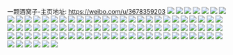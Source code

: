 一颗酒窝子-主页地址: https://weibo.com/u/3678359203 
![](https://wx4.sinaimg.cn/mw2000/db3f4ea3gy1h9p6qllhzcj22c0340kjn.jpg) 
![](https://wx4.sinaimg.cn/mw2000/db3f4ea3gy1h9p6qj0o03j22c0340hdv.jpg) 
![](https://wx4.sinaimg.cn/mw2000/db3f4ea3gy1h9p6qb3nbxj225137knpg.jpg) 
![](https://wx4.sinaimg.cn/mw2000/db3f4ea3gy1h9p6r6sy6qj228y30vu0z.jpg) 
![](https://wx4.sinaimg.cn/mw2000/db3f4ea3gy1h9p6qvnxw5j21vu2ihqv5.jpg) 
![](https://wx4.sinaimg.cn/mw2000/db3f4ea3gy1h9p6qrk8awj21xy2wx4qq.jpg) 
![](https://wx4.sinaimg.cn/mw2000/db3f4ea3gy1h9p6qslj34j21o3284x6p.jpg) 
![](https://wx4.sinaimg.cn/mw2000/db3f4ea3gy1h9p6qu4o2aj23402c0npe.jpg) 
![](https://wx4.sinaimg.cn/mw2000/db3f4ea3gy1h9p6pw4wanj22c0340u0y.jpg) 
![](https://wx4.sinaimg.cn/mw2000/db3f4ea3gy1h9p6qxi9ngj22c03404qr.jpg) 
![](https://wx4.sinaimg.cn/mw2000/db3f4ea3gy1h9p6qyvit0j22c0340npe.jpg) 
![](https://wx4.sinaimg.cn/mw2000/db3f4ea3gy1h9p6rhg38yj22801o0kjm.jpg) 
![](https://wx4.sinaimg.cn/mw2000/db3f4ea3gy1h9p6t6bsqij21o02804qq.jpg) 
![](https://wx4.sinaimg.cn/mw2000/db3f4ea3gy1h9ktg1f8lkj22bh33d7wj.jpg) 
![](https://wx4.sinaimg.cn/mw2000/db3f4ea3gy1h9ktexl6d7j22c03407wj.jpg) 
![](https://wx4.sinaimg.cn/mw2000/db3f4ea3gy1h9ktf1nl57j21o02801ky.jpg) 
![](https://wx4.sinaimg.cn/mw2000/db3f4ea3gy1h9ktfd28lwj22c0340b2c.jpg) 
![](https://wx4.sinaimg.cn/mw2000/db3f4ea3gy1h9ktfkja3vj21uv31ihdv.jpg) 
![](https://wx4.sinaimg.cn/mw2000/db3f4ea3gy1h9kteqzq9uj22bh33dx6r.jpg) 
![](https://wx4.sinaimg.cn/mw2000/db3f4ea3gy1h9ktf2rzuzj21o0280kjl.jpg) 
![](https://wx4.sinaimg.cn/mw2000/db3f4ea3gy1h9ktess6vqj2292303qv6.jpg) 
![](https://wx4.sinaimg.cn/mw2000/db3f4ea3gy1h9ktfw8f8jj223n35t1l1.jpg) 
![](https://wx4.sinaimg.cn/mw2000/db3f4ea3gy1h9knzsgqtwj227c2xs4qq.jpg) 
![](https://wx4.sinaimg.cn/mw2000/db3f4ea3gy1h9knzxsejej22c0340kjm.jpg) 
![](https://wx4.sinaimg.cn/mw2000/db3f4ea3gy1h9ko04gomij222h2rb7wj.jpg) 
![](https://wx4.sinaimg.cn/mw2000/db3f4ea3gy1h9knzvb3ztj22c0340u0y.jpg) 
![](https://wx4.sinaimg.cn/mw2000/db3f4ea3gy1h9knzqo5akj21jq22ab29.jpg) 
![](https://wx4.sinaimg.cn/mw2000/db3f4ea3gy1h8tx5c9nw7j23344monpk.jpg) 
![](https://wx4.sinaimg.cn/mw2000/db3f4ea3gy1h8tx5oj3xbj24hr2zunpg.jpg) 
![](https://wx4.sinaimg.cn/mw2000/db3f4ea3gy1h8tx5m2u67j23344mohdy.jpg) 
![](https://wx4.sinaimg.cn/mw2000/db3f4ea3gy1h8tx5hnvj8j24mo3347wo.jpg) 
![](https://wx4.sinaimg.cn/mw2000/db3f4ea3gy1h8tx63j71uj22c0340hdu.jpg) 
![](https://wx4.sinaimg.cn/mw2000/db3f4ea3gy1h8iegebenrj20tu13utg8.jpg) 
![](https://wx4.sinaimg.cn/mw2000/db3f4ea3gy1h8iegfsugtj22c0340u0y.jpg) 
![](https://wx4.sinaimg.cn/mw2000/db3f4ea3gy1h8iegx3nkpj22c0340npg.jpg) 
![](https://wx4.sinaimg.cn/mw2000/db3f4ea3gy1h8iehal5v9j225t36cu0z.jpg) 
![](https://wx4.sinaimg.cn/mw2000/db3f4ea3gy1h8iehck4bxj22c03401kz.jpg) 
![](https://wx4.sinaimg.cn/mw2000/db3f4ea3gy1h7hm7jhrabj22c0340b2a.jpg) 
![](https://wx4.sinaimg.cn/mw2000/db3f4ea3gy1h7hm78g1slj22d3340npe.jpg) 
![](https://wx4.sinaimg.cn/mw2000/db3f4ea3gy1h7hm7bfj7kj22c0340x6p.jpg) 
![](https://wx4.sinaimg.cn/mw2000/db3f4ea3gy1h7hm7elt9bj22c03407wi.jpg) 
![](https://wx4.sinaimg.cn/mw2000/db3f4ea3gy1h77lc0xq92j22c03407wj.jpg) 
![](https://wx4.sinaimg.cn/mw2000/db3f4ea3gy1h77lc2lg93j22al3257wi.jpg) 
![](https://wx4.sinaimg.cn/mw2000/db3f4ea3gy1h77lcemui2j22c03407wj.jpg) 
![](https://wx4.sinaimg.cn/mw2000/db3f4ea3gy1h6xss9ozhzj21kc234kjl.jpg) 
![](https://wx4.sinaimg.cn/mw2000/db3f4ea3gy1h6xsrzu2jgj224836c7jv.jpg) 
![](https://wx4.sinaimg.cn/mw2000/db3f4ea3gy1h6xssd2vpdj21zt2nrwk0.jpg) 
![](https://wx4.sinaimg.cn/mw2000/db3f4ea3gy1h6xssjaxjkj20w11777rc.jpg) 
![](https://wx4.sinaimg.cn/mw2000/db3f4ea3gy1h6xssh3zxhj22152pje83.jpg) 
![](https://wx4.sinaimg.cn/mw2000/db3f4ea3gy1h6xss8ewwgj22at32h1l0.jpg) 
![](https://wx4.sinaimg.cn/mw2000/db3f4ea3gy1h6xsspsgwgj22c0340hdu.jpg) 
![](https://wx4.sinaimg.cn/mw2000/db3f4ea3gy1h6xssw8kq7j224836ce84.jpg) 
![](https://wx4.sinaimg.cn/mw2000/db3f4ea3gy1h6xsrug2r2j22c0340h8f.jpg) 
![](https://wx4.sinaimg.cn/mw2000/db3f4ea3gy1h6xsrwlmdej229d30jqv7.jpg) 
![](https://wx4.sinaimg.cn/mw2000/db3f4ea3gy1h6xss3rlv3j22c0340qv9.jpg) 
![](https://wx4.sinaimg.cn/mw2000/db3f4ea3gy1h6xsso4iqgj22c03401l0.jpg) 
![](https://wx4.sinaimg.cn/mw2000/db3f4ea3gy1h6vgtdwibuj20sr12cal1.jpg) 
![](https://wx4.sinaimg.cn/mw2000/db3f4ea3gy1h6vgt8dx3hj229b30fx6q.jpg) 
![](https://wx4.sinaimg.cn/mw2000/db3f4ea3gy1h6vgt1xewjj22c03407wi.jpg) 
![](https://wx4.sinaimg.cn/mw2000/db3f4ea3gy1h6vl75ualzj22c0340npg.jpg) 
![](https://wx4.sinaimg.cn/mw2000/db3f4ea3gy1h6vgtdhjxnj20vl164n7s.jpg) 
![](https://wx4.sinaimg.cn/mw2000/db3f4ea3gy1h6vgtcsf3hj22au32gu0z.jpg) 
![](https://wx4.sinaimg.cn/mw2000/db3f4ea3gy1h6vgsv1o2rj20vv16he5f.jpg) 
![](https://wx4.sinaimg.cn/mw2000/db3f4ea3gy1h56pdhdacdj22c0340u0z.jpg) 
![](https://wx4.sinaimg.cn/mw2000/db3f4ea3gy1h4pavagnlzj22801o0u0x.jpg) 
![](https://wx4.sinaimg.cn/mw2000/db3f4ea3gy1h4pavfgyvcj21z41hcqv5.jpg) 
![](https://wx4.sinaimg.cn/mw2000/db3f4ea3gy1h4pav9l60cj23402c0qv7.jpg) 
![](https://wx4.sinaimg.cn/mw2000/db3f4ea3gy1h4pavwz1m8j23401r01ky.jpg) 
![](https://wx4.sinaimg.cn/mw2000/db3f4ea3gy1h4pavbwnv7j22801o0u0x.jpg) 
![](https://wx4.sinaimg.cn/mw2000/db3f4ea3gy1h4pawce6agj227u1hqhdt.jpg) 
![](https://wx4.sinaimg.cn/mw2000/db3f4ea3gy1h4pavdq71oj21sc2dsnpd.jpg) 
![](https://wx4.sinaimg.cn/mw2000/db3f4ea3gy1h4pavts48dj23402c0u0y.jpg) 
![](https://wx4.sinaimg.cn/mw2000/db3f4ea3gy1h4pavq8e12j22ar32cb2c.jpg) 
![](https://wx4.sinaimg.cn/mw2000/db3f4ea3gy1h4paw43ssaj22801o0u0x.jpg) 
![](https://wx4.sinaimg.cn/mw2000/db3f4ea3gy1h4paw2o577j22c03404qs.jpg) 
![](https://wx4.sinaimg.cn/mw2000/db3f4ea3gy1h3vuj7qqfqj20u00xrgty.jpg) 
![](https://wx4.sinaimg.cn/mw2000/db3f4ea3gy1h3vuj4rl04j20u01400yc.jpg) 
![](https://wx4.sinaimg.cn/mw2000/db3f4ea3gy1h3vuj8jb1ij20u01hg7bm.jpg) 
![](https://wx4.sinaimg.cn/mw2000/db3f4ea3gy1h3vuj5dgvuj20u0140gpw.jpg) 
![](https://wx4.sinaimg.cn/mw2000/db3f4ea3gy1h3vuj85v94j20u01hgn1a.jpg) 
![](https://wx4.sinaimg.cn/mw2000/db3f4ea3gy1h3vuj7adbfj20u00xp7dc.jpg) 
![](https://wx4.sinaimg.cn/mw2000/db3f4ea3gy1h3vuja02u9j20u0140458.jpg) 
![](https://wx4.sinaimg.cn/mw2000/db3f4ea3gy1h3vuj5uiu5j20u0140dmz.jpg) 
![](https://wx4.sinaimg.cn/mw2000/db3f4ea3gy1h3vuj6rfj6j20u010dqba.jpg) 
![](https://wx4.sinaimg.cn/mw2000/db3f4ea3gy1h3o2xo1enpj20u0190k4d.jpg) 
![](https://wx4.sinaimg.cn/mw2000/db3f4ea3gy1h3o2xojhpgj20u01904cb.jpg) 
![](https://wx4.sinaimg.cn/mw2000/db3f4ea3gy1h3o2xrififj21900u04c7.jpg) 
![](https://wx4.sinaimg.cn/mw2000/db3f4ea3gy1h3o2xs7l62j21400u0k44.jpg) 
